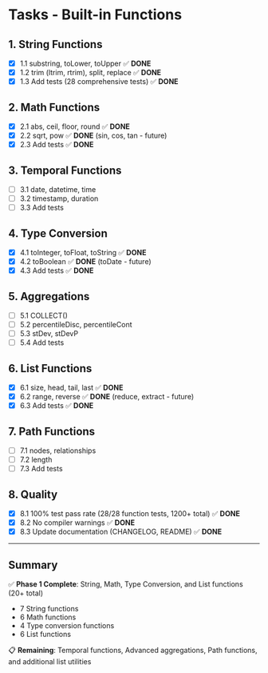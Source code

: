 # Tasks - Built-in Functions

## 1. String Functions
- [x] 1.1 substring, toLower, toUpper ✅ **DONE**
- [x] 1.2 trim (ltrim, rtrim), split, replace ✅ **DONE**
- [x] 1.3 Add tests (28 comprehensive tests) ✅ **DONE**

## 2. Math Functions
- [x] 2.1 abs, ceil, floor, round ✅ **DONE**
- [x] 2.2 sqrt, pow ✅ **DONE** (sin, cos, tan - future)
- [x] 2.3 Add tests ✅ **DONE**

## 3. Temporal Functions
- [ ] 3.1 date, datetime, time
- [ ] 3.2 timestamp, duration
- [ ] 3.3 Add tests

## 4. Type Conversion
- [x] 4.1 toInteger, toFloat, toString ✅ **DONE**
- [x] 4.2 toBoolean ✅ **DONE** (toDate - future)
- [x] 4.3 Add tests ✅ **DONE**

## 5. Aggregations
- [ ] 5.1 COLLECT()
- [ ] 5.2 percentileDisc, percentileCont
- [ ] 5.3 stDev, stDevP
- [ ] 5.4 Add tests

## 6. List Functions
- [x] 6.1 size, head, tail, last ✅ **DONE**
- [x] 6.2 range, reverse ✅ **DONE** (reduce, extract - future)
- [x] 6.3 Add tests ✅ **DONE**

## 7. Path Functions
- [ ] 7.1 nodes, relationships
- [ ] 7.2 length
- [ ] 7.3 Add tests

## 8. Quality
- [x] 8.1 100% test pass rate (28/28 function tests, 1200+ total) ✅ **DONE**
- [x] 8.2 No compiler warnings ✅ **DONE**
- [x] 8.3 Update documentation (CHANGELOG, README) ✅ **DONE**

---

## Summary
✅ **Phase 1 Complete**: String, Math, Type Conversion, and List functions (20+ total)
- 7 String functions
- 6 Math functions
- 4 Type conversion functions
- 6 List functions

📋 **Remaining**: Temporal functions, Advanced aggregations, Path functions, and additional list utilities
